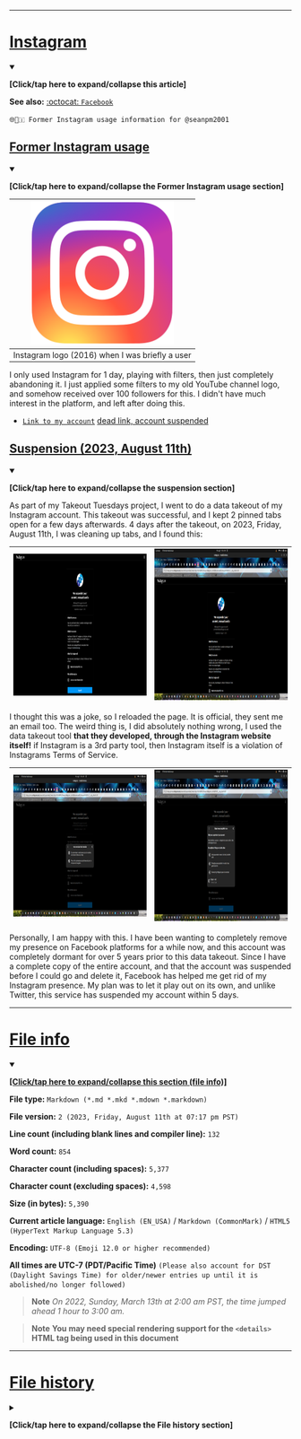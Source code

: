 
***

# [Instagram](#Instagram)

<details open><summary><p><b>[Click/tap here to expand/collapse this article]</b></p></summary>

**See also:** [:octocat: `Facebook`](https://github.com/seanpm2001/Facebook/)

`🌐️📸️🇮 Former Instagram usage information for @seanpm2001`

## [Former Instagram usage](#Former-Instagram-usage)

<details open><summary><p><b>[Click/tap here to expand/collapse the Former Instagram usage section]</b></p></summary>

| <img alt="Instagram logo failed to load. Click/tap here to attempt to view it" src="/Instagram_logo_2016.svg" width="256" height="256"/> |
|---|
| Instagram logo (2016) when I was briefly a user |

I only used Instagram for 1 day, playing with filters, then just completely abandoning it. I just applied some filters to my old YouTube channel logo, and somehow received over 100 followers for this. I didn't have much interest in the platform, and left after doing this.

- [`Link to my account`](https://www.instagram.com/seanwallawalla/) [dead link, account suspended](#Suspension)

</details>

## [Suspension (2023, August 11th)](#Suspension-2023-August-11th)

<details open><summary><p><b>[Click/tap here to expand/collapse the suspension section]</b></p></summary>

As part of my Takeout Tuesdays project, I went to do a data takeout of my Instagram account. This takeout was successful, and I kept 2 pinned tabs open for a few days afterwards. 4 days after the takeout, on 2023, Friday, August 11th, I was cleaning up tabs, and I found this:

| <img src="/Graphics/Suspension/Screenshot%202023-08-11%20at%2012-36-39%20Instagram.png" alt="Instagram suspension picture 1" width="480" height="253"> | <img src="/Graphics/Suspension/Screenshot%20from%202023-08-11%2012-36-18.png" alt="Instagram suspension picture 2" width="480" height="270"> |
|---|---|

I thought this was a joke, so I reloaded the page. It is official, they sent me an email too. The weird thing is, I did absolutely nothing wrong, I used the data takeout tool **that they developed, through the Instagram website itself!** if Instagram is a 3rd party tool, then Instagram itself is a violation of Instagrams Terms of Service.

| <img src="/Graphics/Suspension/Screenshot%20from%202023-08-11%2012-36-28.png" alt="Instagram suspension picture 3" width="480" height="253"> | <img src="/Graphics/Suspension/Screenshot%20from%202023-08-11%2012-37-53.png" alt="Instagram suspension picture 4" width="480" height="270"> |
|---|---|

Personally, I am happy with this. I have been wanting to completely remove my presence on Facebook platforms for a while now, and this account was completely dormant for over 5 years prior to this data takeout. Since I have a complete copy of the entire account, and that the account was suspended before I could go and delete it, Facebook has helped me get rid of my Instagram presence. My plan was to let it play out on its own, and unlike Twitter, this service has suspended my account within 5 days.

</details>

</details>

***

# [File info](#File-info)

<details open><summary><p lang="en"><b><u>[Click/tap here to expand/collapse this section (file info)]</u></b></p></summary>

**File type:** `Markdown (*.md *.mkd *.mdown *.markdown)`

**File version:** `2 (2023, Friday, August 11th at 07:17 pm PST)`

**Line count (including blank lines and compiler line):** `132`

**Word count:** `854`

**Character count (including spaces):** `5,377`

**Character count (excluding spaces):** `4,598`

**Size (in bytes):** `5,390`

**Current article language:** `English (EN_USA)` / `Markdown (CommonMark)` / `HTML5 (HyperText Markup Language 5.3)`

**Encoding:** `UTF-8 (Emoji 12.0 or higher recommended)`

**All times are UTC-7 (PDT/Pacific Time)** `(Please also account for DST (Daylight Savings Time) for older/newer entries up until it is abolished/no longer followed)`

> **Note** _On 2022, Sunday, March 13th at 2:00 am PST, the time jumped ahead 1 hour to 3:00 am._

> **Note** **You may need special rendering support for the `<details>` HTML tag being used in this document**

</details>

***

# [File history](#File-history)

<details><summary><p><b>[Click/tap here to expand/collapse the File history section]</b></p></summary>

## Version 1 (2023, Tuesday, May 16th at 4:00 pm PST)

<details open><summary><p><b>[Click/tap here to expand/collapse the File history entry for version 1]</b></p></summary>

> **Note** _First version._

> Changes

- [x] Started the file
- [x] Added the title section
- [x] Added the `Former Instagram usage` section
- [x] Added the file version timestamp
- [ ] No other changes in version 1

</details>

## Version 2 (2023, Friday, August 11th at 7:17 pm PST)

<details open><summary><p><b>[Click/tap here to expand/collapse the File history entry for version 2]</b></p></summary>

> **Note** _Going all out on this, as this page likely won't be updated by me again._

> Changes

- [x] Updated the `Former Instagram usage` section
- [x] Added the `Suspension` section
- [x] Converted the file version timestamp into the `File info` section
- [x] Added the `file history` section
- [x] Added the Footer
- [ ] No other changes in version 2

</details>

***

# [Footer](#Footer)

<details open><summary><p lang="en"><b><u>[Click/tap here to expand/collapse the footer]</u></b></p></summary>

You have reached the end of this file.

- [Back to top](#Instagram)

</details>

###### [EOF](#EOF)

***
